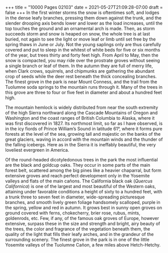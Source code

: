 +++
title = "10000 Pages 02103"
date = 2021-05-27T21:09:28-07:00
draft = false
+++
In the first winter storms the snow is oftentimes soft, and lodges in the dense leafy branches, pressing them down against the trunk, and the slender drooping axis bends lower and lower as the load increases, until the top touches the ground and an ornamental arch is made. Then, as storm succeeds storm and snow is heaped on snow, the whole tree is at last buried, not again to see the light or move leaf or limb until set free by the spring thaws in June or July. Not the young saplings only are thus carefully covered and put to sleep in the whitest of white beds for five or six months of the year, but trees thirty and forty feet high. From April to May, then the snow is compacted, you may ride over the prostrate groves without seeing a single branch or leaf of them. In the autumn they are full of merry life, when Clark crows, squirrels, and chipmunks are gathering the abundant crop of seeds while the deer rest beneath the thick concealing branches. The finest grove in the park is near Mount Conness, and the trail from the Tuolumne soda springs to the mountain runs through it. Many of the trees in this grove are three to four or five feet in diameter and about a hundred feet high.

The mountain hemlock is widely distributed from near the south extremity of the high Sierra northward along the Cascade Mountains of Oregon and Washington and the coast ranges of British Columbia to Alaska, where it was first discovered in 1827. Its northmost limit, so far as I have observed, is in the icy fiords of Prince William’s Sound in latitude 61°, where it forms pure forests at the level of the sea, growing tall and majestic on the banks of the great glaciers, waving in accord with the mountain winds and the thunder of the falling icebergs. Here as in the Sierra it is ineffably beautiful, the very loveliest evergreen in America.

Of the round-headed dicotyledonous trees in the park the most influential are the black and goldcup oaks. They occur in some parts of the main forest belt, scattered among the big pines like a heavier chaparral, but form extensive groves and reach perfect development only in the Yosemite valleys and flats of the main cañons. The California black oak (_Quercus Californica_) is one of the largest and most beautiful of the Western oaks, attaining under favorable conditions a height of sixty to a hundred feet, with a trunk three to seven feet in diameter, wide-spreading picturesque branches, and smooth lively green foliage handsomely scalloped, purple in the spring, yellow and red in autumn. It grows best in sunny open groves on ground covered with ferns, chokecherry, brier rose, rubus, mints, goldenrods, etc. Few, if any, of the famous oak groves of Europe, however extensive, surpass these in the size and strength and bright, airy beauty of the trees, the color and fragrance of the vegetation beneath them, the quality of the light that fills their leafy arches, and in the grandeur of the surrounding scenery. The finest grove in the park is in one of the little Yosemite valleys of the Tuolumne Cañon, a few miles above Hetch-Hetchy.
